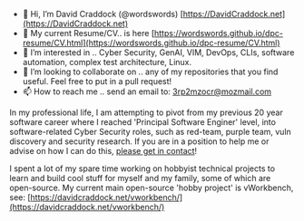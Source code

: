 - 👋 Hi, I’m David Craddock (@wordswords) [https://DavidCraddock.net](https://DavidCraddock.net)
- 👔 My current Resume/CV.. is here [https://wordswords.github.io/dpc-resume/CV.html](https://wordswords.github.io/dpc-resume/CV.html)
- 👀 I’m interested in .. Cyber Security, GenAI, VIM, DevOps, CLIs, software automation, complex test architecture, Linux.
- 💞️ I’m looking to collaborate on .. any of my repositories that you find useful. Feel free to put in a pull request!
- 📫 How to reach me .. send an email to: 3rp2mzocr@mozmail.com

In my professional life, I am attempting to pivot from my previous 20 year software career where I reached 'Principal Software Enginer' level, into software-related Cyber Security roles, such as red-team, purple team, vuln discovery and security research. If you are in a position to help me or advise on how I can do this, [please get in contact](3rp2mzocr@mozmail.com)!

I spent a lot of my spare time working on hobbyist technical projects to learn and build cool stuff for myself and my family, some of which are open-source.   My current main open-source 'hobby project' is vWorkbench, see: [https://davidcraddock.net/vworkbench/](https://davidcraddock.net/vworkbench/)

<!---
wordswords/wordswords is a ✨ special ✨ repository because its `README.md` (this file) appears on your GitHub profile.
You can click the Preview link to take a look at your changes.
--->
